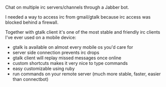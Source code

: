 Chat on multiple irc servers/channels through a Jabber bot.

I needed a way to access irc from gmail/gtalk because irc access was blocked behind a firewall.

Together with gtalk client it's one of the most stable and friendly irc clients I've ever used on a mobile device:

* gtalk is available on almost every mobile os you'd care for
* server side connection prevents irc drops
* gtalk client will replay missed messages once online
* custom shortcuts makes it very nice to type commands
* easy customizable using ruby
* run commands on your remote server (much more stable, faster, easier than connectbot)
